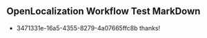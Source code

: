 ## OpenLocalization Workflow Test MarkDown
* 3471331e-16a5-4355-8279-4a07665ffc8b thanks!

<!--HONumber=Jul16_HO4-->


